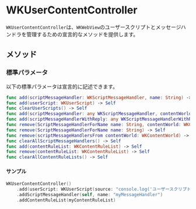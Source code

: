 # WKUserContentController

`WKUserContentController`は、`WKWebView`のユーザースクリプトとメッセージハンドラを管理するための宣言的なメソッドを提供します。

## メソッド

### 標準パラメータ

以下の標準パラメータは宣言的に記述できます。

```swift
func add(scriptMessageHandler: WKScriptMessageHandler, name: String) -> Self
func add(userScript: WKUserScript) -> Self
func clearUserScripts() -> Self
func add(scriptMessageHandler: any WKScriptMessageHandler, contentWorld world: WKContentWorld, name: String) -> Self
func add(scriptMessageHandlerWithReply: any WKScriptMessageHandlerWithReply, contentWorld: WKContentWorld, name: String) -> Self
func remove(ScriptMessageHandlerForName name: String, contentWorld: WKContentWorld) -> Self
func remove(ScriptMessageHandlerForName name: String) -> Self
func remove(scriptMessageHandlersFrom contentWorld: WKContentWorld) -> Self
func clearAllScriptMessageHandlers() -> Self
func add(contentRuleList: WKContentRuleList) -> Self
func remove(contentRuleList: WKContentRuleList) -> Self
func clearAllContentRuleLists() -> Self
```

#### サンプル

```swift
WKUserContentController()
    .add(userScript: WKUserScript(source: "console.log('ユーザースクリプトからこんにちは！');", injectionTime: .atDocumentEnd, forMainFrameOnly: true))
    .addScriptMessageHandler(self, name: "myMessageHandler")
    .addContentRuleList(myContentRuleList)
```
